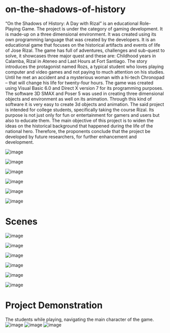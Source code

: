 # on-the-shadows-of-history

“On the Shadows of History: A Day with Rizal” is an educational Role-Playing Game. The project is under the category of gaming development. It is made-up on a three dimensional environment. It was created using its own programming language that was created by the developers. It is an educational game 	that focuses on the historical artifacts and events of life of Jose Rizal.
	The game has full of adventures, challenges and sub-quest to solve, it showcases three major quest and these are: Childhood years in Calamba, Rizal in Ateneo and Last Hours at Fort Santiago. The story introduces the protagonist named Rozs, a typical student who loves playing computer and video games and not paying to much attention on his studies. Until he met an accident and a mysterious woman with a hi-tech Chronopad – that will change his life for twenty-four hours.
	The game was created using Visual Basic 6.0 and Direct X version 7 for its programming purposes. The software 3D SMAX and Poser 5 was used in creating three dimensional objects and environment as well on its animation. Through this kind of software it is very easy to create 3d objects and animation.
	The said project is intended for college students, specifically taking the course Rizal. Its purpose is not just only for fun or entertainment for gamers and users but also to educate them. The main objective of this project is to widen the ideas on the historical background that happened during the life of the national hero.
	Therefore, the proponents conclude that the project be developed by future researchers, for further enhancement and development.	

![image](https://user-images.githubusercontent.com/65001113/128203389-22b1b1f8-a178-4681-a7ea-83f09eeb496a.png)

![image](https://user-images.githubusercontent.com/65001113/128203458-ca382d0e-5735-4fb2-8508-4e6e21b5c7cb.png)

![image](https://user-images.githubusercontent.com/65001113/128203488-1936eebc-1e4f-4048-80bc-33e19020e623.png)

![image](https://user-images.githubusercontent.com/65001113/128203755-8bda276d-51a0-491b-89b9-1680facf2886.png)

![image](https://user-images.githubusercontent.com/65001113/128203790-63cbdb6c-6438-439f-b35f-7b6553074f27.png)

![image](https://user-images.githubusercontent.com/65001113/128203825-f6a38498-979c-496d-9758-96e0ec24e3e1.png)

# Scenes

![image](https://user-images.githubusercontent.com/65001113/128204760-c12c241d-e4ae-4f4f-9881-0c1364aee37c.png)

![image](https://user-images.githubusercontent.com/65001113/128204824-8d0f03f0-726c-4376-9e4f-b8a24bab7f29.png)

![image](https://user-images.githubusercontent.com/65001113/128204847-eb6a327a-b287-4c0c-a22c-85767b17382f.png)

![image](https://user-images.githubusercontent.com/65001113/128204912-2de635e1-f60d-430e-a559-3010277a233f.png)

![image](https://user-images.githubusercontent.com/65001113/128204940-728b09c4-4c80-448e-9ae0-daf3983cdce1.png)

![image](https://user-images.githubusercontent.com/65001113/128204970-6d3b0174-9404-4d2f-a609-ba5a2f840d1b.png)


# Project Demonstration

The students while playing, navigating the main character of the game.
![image](https://user-images.githubusercontent.com/65001113/128204266-4c39e737-b8f8-40fe-831c-96b98f6688e3.png)
![image](https://user-images.githubusercontent.com/65001113/128204304-6d1a578e-d546-4e8e-ad30-0b38308f2547.png)
![image](https://user-images.githubusercontent.com/65001113/128204329-bbb1bfd0-119a-4f84-8c71-0c16b7dafadc.png)
